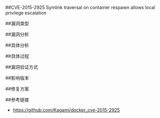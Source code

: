##CVE-2015-2925 Symlink traversal on container respawn allows local privilege escalation


##漏洞类型


##漏洞分析



##具体分析



##具体过程



##漏洞验证方式


##影响版本


##修复方案


##参考链接
- https://github.com/Kagami/docker_cve-2015-2925